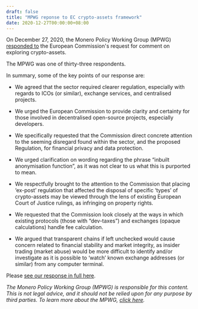 ```yaml
---
draft: false
title: "MPWG reponse to EC crypto-assets framework"
date: 2020-12-27T00:00:00+08:00
---
```


On December 27, 2020, the Monero Policy Working Group (MPWG) [responded to](https://ec.europa.eu/info/law/better-regulation/have-your-say/initiatives/12089-Financial-services-EU-regulatory-framework-for-crypto-assets/F1379971_en) the European Commission's request for comment on exploring crypto-assets.

The MPWG was one of thirty-three respondents.

In summary, some of the key points of our response are:

* We agreed that the sector required clearer regulation, especially with regards to ICOs (or similar), exchange services, and centralised projects.

* We urged the European Commission to provide clarity and certainty for those involved in decentralised open-source projects, especially developers.

* We specifically requested that the Commission direct concrete attention to the seeming disregard found within the sector, and the proposed Regulation, for financial privacy and data protection.

* We urged clarification on wording regarding the phrase “inbuilt anonymisation function”, as it was not clear to us what this is purported to mean.

* We respectfully brought to the attention to the Commission that placing ‘ex-post’ regulation that affected the disposal of specific ‘types’ of crypto-assets may be viewed through the lens of existing European Court of Justice rulings, as infringing on property rights.

* We requested that the Commission look closely at the ways in which existing protocols (those with “dev-taxes”) and exchanges (opaque calculations) handle fee calculation.

* We argued that transparent chains if left unchecked would cause concern related to financial stability and market integrity, as insider trading (market abuse) would be more difficult to identify and/or investigate as it is possible to ‘watch’ known exchange addresses (or similar) from any computer terminal.

Please [see our response in full here](https://moneropolicy.org/assets/pdfs/Monero_Policy_Working_Group-Response_to_MiCA_Proposal.pdf).


*The Monero Policy Working Group (MPWG) is responsible for this content. This is not legal advice, and it should not be relied upon for any purpose by third parties. To learn more about the MPWG, [click here](./posts/2019-01-01-about/).*
